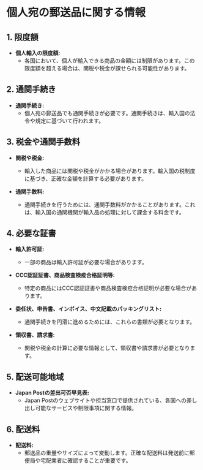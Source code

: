 # 個人宛の郵送品に関する情報

## 1. 限度額

- **個人輸入の限度額:**
  - 各国において、個人が輸入できる商品の金額には制限があります。この限度額を超える場合は、関税や税金が課せられる可能性があります。

## 2. 通関手続き

- **通関手続き:**
  - 個人宛の郵送品でも通関手続きが必要です。通関手続きは、輸入国の法令や規定に基づいて行われます。

## 3. 税金や通関手数料

- **関税や税金:**
  - 輸入した商品には関税や税金がかかる場合があります。輸入国の税制度に基づき、正確な金額を計算する必要があります。

- **通関手数料:**
  - 通関手続きを行うためには、通関手数料がかかることがあります。これは、輸入国の通関機関が輸入品の処理に対して課金する料金です。

## 4. 必要な証書

- **輸入許可証:**
  - 一部の商品は輸入許可証が必要な場合があります。

- **CCC認証証書、商品検査検疫合格証明等:**
  - 特定の商品にはCCC認証証書や商品検査検疫合格証明が必要な場合があります。

- **委任状、申告書、インボイス、中文記載のパッキングリスト:**
  - 通関手続きを円滑に進めるためには、これらの書類が必要となります。

- **領収書、請求書:**
  - 関税や税金の計算に必要な情報として、領収書や請求書が必要となります。

## 5. 配送可能地域

- **Japan Postの差出可否早見表:**
  - Japan Postのウェブサイトや担当窓口で提供されている、各国への差し出し可能なサービスや制限事項に関する情報。

## 6. 配送料

- **配送料:**
  - 郵送品の重量やサイズによって変動します。正確な配送料は発送前に郵便局や宅配業者に確認することが重要です。
